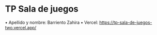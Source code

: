 # TP Sala de juegos

• Apellido y nombre: Barriento Zahira
• Vercel: https://tp-sala-de-juegos-two.vercel.app/
